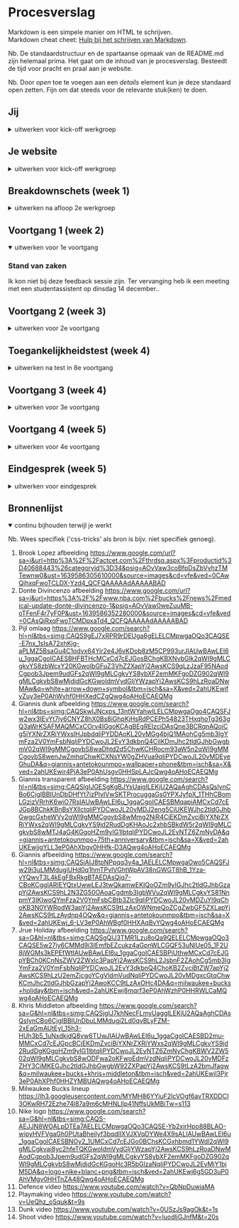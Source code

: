 # Procesverslag
Markdown is een simpele manier om HTML te schrijven.  
Markdown cheat cheet: [Hulp bij het schrijven van Markdown](https://github.com/adam-p/markdown-here/wiki/Markdown-Cheatsheet).

Nb. De standaardstructuur en de spartaanse opmaak van de README.md zijn helemaal prima. Het gaat om de inhoud van je procesverslag. Besteedt de tijd voor pracht en praal aan je website.

Nb. Door *open* toe te voegen aan een *details* element kun je deze standaard open zetten. Fijn om dat steeds voor de relevante stuk(ken) te doen.





## Jij

<details>
<summary>uitwerken voor kick-off werkgroep</summary>

### Auteur:
Olivier Doornink (vervangen door jouw naam)

#### Je startniveau:
Blauw (kies uit zwart, rood óf blauw)

#### Je focus:
Surface plane (kies uit responsive óf surface plane)

</details>





## Je website

<details>
<summary>uitwerken voor kick-off werkgroep</summary>

### Je opdracht:
https://smubasketball.com/

#### Screenshot(s) van de eerste pagina (small screen):
SMU Basketball  
<img src="readme/smuscreenshot.png" width="375px" alt="het startscherm van de pagina.">

#### Screenshot(s) van de tweede pagina (small screen):
Mijn gekozen website is een one pager. Ik heb voor mijn 2e scherm zelf iets ontworpen in dezelfde stijl.
</details>



## Breakdownschets (week 1)

<details>
<summary>uitwerken na afloop 2e werkgroep</summary>

### de hele pagina:
<img src="readme/breakdown.png" width="375px" alt="breakdown van de hele pagina">

### dynamisch deel (bijv menu):
Mijn voorbeeld website heeft geen menu. Verder zijn er alleen dynamische dingen zoals het tevoorschijn komen van tekst wanneer je er naartoe scrolt.


</details>





## Voortgang 1 (week 2)

<details open>
<summary>uitwerken voor 1e voortgang</summary>

### Stand van zaken
Ik kon niet bij deze feedback sessie zijn. Ter vervanging heb ik een meeting met een studentassistent op dinsdag 14 december..

</details>





## Voortgang 2 (week 3)

<details>
<summary>uitwerken voor 2e voortgang</summary>

### Stand van zaken
Ik ben deze week begonnen met functies opstellen in javascript. Hierbij liep ik tegen een aantal problemen. Verder had ik weinig problemen deze week.

### Agenda voor meeting
Wij hebben nooit als groepje voorbereid wat we gingen vragen. Ieder stelde zijn of haar vragen en zo werd iedereen zijn probleem opgelost.

Ik heb gevraagd over de javascript die ik had geschreven voor mijn navigatie. Hier kwam ik niet uit maar met de hulp van de studentassistenten wel.

<img src="readme/nav.png" width="375px" alt="breakdown van de hele pagina">


### Verslag van meeting
hier na afloop snel de uitkomsten van de meeting vastleggen

Ik heb mijn vastloop punten opgelost en kan weer verder werken.

</details>





## Toegankelijkheidstest (week 4)

<details>
<summary>uitwerken na test in 8e voortgang</summary>

### Bevindingen
Lijst met je bevindingen die in de test naar voren kwamen:

#### PNG als icoon
 Dropdown icoon is een afbeelding en kan niet met de screenreader bereikt worden.

Ik kan een svg maken van de icoon. Ook kan ik de image in een button zetten.

#### Tekst voorlezen lukt niet.
 Het lukte mij niet om de tekst voorgelezen te krijgen.

Ik heb nog geen oplossing.

#### Veel plaatjes.
  Ik gebruik veel afbeeldingen, deze geven vorm en structuur aan de website.

Ik moet de alts van de afbeeldingen duidelijker maken zodat iemand met een screenreader het duidelijker begrijpt.

</details>





## Voortgang 3 (week 4)

<details>
<summary>uitwerken voor 3e voortgang</summary>

### Stand van zaken
Ik heb veel meters gemaakt deze week. Wel ben ik tegen een aantal problemen aangelopen.

### Agenda voor meeting
Wij hebben nooit als groepje voorbereid wat we gingen vragen. Ieder stelde zijn of haar vragen en zo werd iedereen zijn probleem opgelost.

Er zit een fout in mijn javascript code waardoor ik niet met een click een image tevoorschijn kan halen. Dit wil ik oplossen. Ook is mijn grid raar geworden en ik weet niet waarom.


### Verslag van meeting
hier na afloop snel de uitkomsten van de meeting vastleggen

- Javascript: ik moet letten op de selectors en dat ik de goede selector gebruik.
- Grid: Er was css die zich toepasde op de grid, deze moest ik overschrijven. Hier moet ik op letten.
</details>


## Voortgang 4 (week 5)

<details>
<summary>uitwerken voor 4e voortgang</summary>

### Stand van zaken
Ik zit middenin de eindrace. Ik weet wat ik wil en ben grotendeels klaar. Wel loop ik zoals gewoonlijk weer vast.

### Agenda voor meeting
Deze feedbacksessie was 1op1. Ik heb problemen met mijn javascript. Ik wil een bepaalde video laten zien op basis van welke knop als laatste is ingedrukt. Ook heb ik errorcodes die ik zelf niet kan uitleggen.


### Verslag van meeting
hier na afloop snel de uitkomsten van de meeting vastleggen

- Javscript: de manier die ik wilde toepassen was niet de beste. Ik wilde classes toevoegen en verwijderen met z-indexen en zo een video naar keuze voorop laten afspelen. De betere manier was de source code van de iframe aanpassen.
- Errorcodes: Een errorcode kwam van javascript dat van toepassing was op een andere pagina. Dit heb ik opgelost door een tweede script aan te maken. De andere errors kwamen van de youtube link iframes. Deze zijn niet op te lossen.
</details>



## Eindgesprek (week 5)

<details>
<summary>uitwerken voor eindgesprek</summary>

### Stand van zaken
Ik heb alle scripts geschreven zonder error codes.
### Screenshot(s)

hier screenshot(s) van je eindresultaat
<img src="readme/script1.png" width="375px" alt="breakdown van de hele pagina">
<img src="readme/brook1.png" width="375px" alt="breakdown van de hele pagina">
<img src="readme/brook2.png" width="375px" alt="breakdown van de hele pagina">

<img src="readme/script2.png" width="375px" alt="breakdown van de hele pagina">
<img src="readme/music.png" width="375px" alt="breakdown van de hele pagina">

<img src="readme/script3.png" width="375px" alt="breakdown van de hele pagina">
<img src="readme/video.png" width="375px" alt="breakdown van de hele pagina">


</details>





## Bronnenlijst

<details open>
<summary>continu bijhouden terwijl je werkt</summary>

Nb. Wees specifiek ('css-tricks' als bron is bijv. niet specifiek genoeg).

1. Brook Lopez afbeelding https://www.google.com/url?sa=i&url=http%3A%2F%2Factcet.com%2Fthrdsq.aspx%3Fproductid%3D40688443%26categoryid%3D34&psig=AOvVaw3coBfpDsZbVyhzTMTewnw0&ust=1639586305610000&source=images&cd=vfe&ved=0CAwQjhxqFwoTCLDX-Yzd4_QCFQAAAAAdAAAAABAD
2. Donte Divincenzo afbeelding https://www.google.com/url?sa=i&url=https%3A%2F%2Fwww.nba.com%2Fbucks%2Fnews%2Fmedical-update-donte-divincenzo-1&psig=AOvVaw0weZuuMB-oTFenF4r7yF0P&ust=1639586352280000&source=images&cd=vfe&ved=0CAsQjRxqFwoTCMDpxaTd4_QCFQAAAAAdAAAAABAD
3. Pijl omlaag https://www.google.com/search?hl=nl&tbs=simg:CAQS9gEJ7xRPR9rDEUga6gELELCMpwgaOQo3CAQSE-E7nx_1sIsA72xhKjg-aPLMZ5BsaGu4C1odvx64Yir2e4J6vKDob8zM5CP993urJIAUwBAwLEI6u_1ggaCgoICAESBHFBTHcMCxCd7cEJGosBChgKBXNvbGlk2qWI9gMLCgkvYS8zbWcxY20KGwoIbGFuZ3VhZ2XapYj2AwsKCS9qLzJzaF95NAodCgpob3Jpem9udGFs2qWI9gMLCgkvYS8ybXF2emMKFgoDZG902qWI9gMLCgkvbS8wMjdjdGcKGwoIdmVydGljYWzapYj2AwsKCS9hLzRoaDNwMAw&q=white+arrow+down+symbol&tbm=isch&sa=X&ved=2ahUKEwjfyZuy3eP0AhWyhf0HHXedCZgQwg4oAHoECAEQMg
4. Giannis dunk afbeelding https://www.google.com/search?hl=nl&tbs=simg:CAQSkwIJNcxps_13ntWYahwILELCMpwgaOgo4CAQSFJw2wx3IEvYt7iy6CNYZ8hX0Bs8iGhpKjHsRdPCEPh54823THxqhoTg363gQ3aWrKSAFMAQMCxCOrv4IGgoKCAgBEgREIzciDAsQne3BCRqnAQoiCg5iYXNrZXRiYWxsIHJpbdqliPYDDAoKL20vMGg4bjQ1MAohCg5mb3IgYmFza2V0YmFsbNqliPYDCwoJL2EvY3dkbnQ4CiIKDmJhc2tldGJhbGwgbmV02qWI9gMMCgovbS8waDhtd2d5ChwKCHRocm93aW5n2qWI9gMMCgovbS8wenJwZmhqChwKCXNsYW0gZHVua9qliPYDCwoJL20vMDEyeGhuDA&q=giannis+antetokounmpo+wallpaper+phone&tbm=isch&sa=X&ved=2ahUKEwir4PjA3eP0AhUsgv0HHSpLAJcQwg4oAHoECAEQMg
5. Giannis transparent afbeelding https://www.google.com/search?hl=nl&tbs=simg:CAQSlgIJGESgKgBJYsUaigILEKjU2AQaAghCDAsQsIynCBo6CjgIBBIUnDbDHfYt7izPIvIVwSKTProcuggaGs0YPXJyfpX_1THhCBomLGzizVRrhK6wjO7RsIAUwBAwLEI6u_1ggaCgoICAESBMqapiAMCxCd7cEJGp8BChkKBnBsYXllctqliPYDCwoJL20vMDJ2eng5CiUKEWJhc2tldGJhbGwgcGxheWVy2qWI9gMMCgovbS8wMmg2NjR4CiEKDmZvciBiYXNrZXRiYWxs2qWI9gMLCgkvYS9jd2RudDgKHAoJc2xhbSBkdW5r2qWI9gMLCgkvbS8wMTJ4aG4KGgoHZm9yIG1lbtqliPYDCwoJL2EvNTZ6ZmNyDA&q=giannis+antetokounmpo+75th+anniversary&tbm=isch&sa=X&ved=2ahUKEwjjgYLL3eP0AhXbgv0HHfk-D3AQwg4oAHoECAEQMg
6. Giannis afbeelding https://www.google.com/search?hl=nl&tbs=simg:CAQSiAIJ8tpNPpqq3v4a_1AELELCMpwgaOwo5CAQSFJw29i3uLMMdugiUHd0q1hmTPvIVGhtWpAV38nGWGT8hB_1Yza-vYQwvT3L4kEgFBxRkgBTAEDAsQjq7-CBoKCggIARIEYQtxUwwLEJ3twQkamwEKIQoOZm9yIGJhc2tldGJhbGzapYj2AwsKCS9hL2N3ZG50OAoaCgdmb3IgbWVu2qWI9gMLCgkvYS81NnpmY3IKIwoQYmFza2V0YmFsbCBtb3Zlc9qliPYDCwoJL20vMDZuYl9qChoKB3N0YWRpdW3apYj2AwsKCS9tLzAxOWNmeQoZCgZwbGF5ZXLapYj2AwsKCS9tLzAydnp4OQw&q=giannis+antetokounmpo&tbm=isch&sa=X&ved=2ahUKEwj_6-LV3eP0AhWBgf0HHXAqBvYQwg4oAHoECAEQMg
7. Jrue Holiday afbeelding https://www.google.com/search?sa=G&hl=nl&tbs=simg:CAQSgQIJ3TMR1Lzu8oQa9QELELCMpwgaOQo3CAQSE5w27iy6CMMd9i3IEmfbEZcukz4aGpnWLCGQF53uNlUe05_1F2U8jWGMs3kEPEfWtIAUwBAwLEI6u_1ggaCgoICAESBPiUthwMCxCd7cEJGpYBCh0KCnNsZWV2ZWxlc3PapYj2AwsKCS9hL2JsbnF2ZAohCg5mb3IgYmFza2V0YmFsbNqliPYDCwoJL2EvY3dkbnQ4ChoKB2ZvciBtZW7apYj2AwsKCS9hLzU2emZjcgoYCgVldmVudNqliPYDCwoJL20vMDgxcGtqChwKCmJhc2tldGJhbGzapYj2AwoKCC9tLzAxOHc4DA&q=milwaukee+bucks+holiday&tbm=isch&ved=2ahUKEwj8mqrf3eP0AhWzhP0HHRWLCaMQwg4oAHoECAEQMg
8. Khris Middleton afbeelding https://www.google.com/search?sa=G&hl=nl&tbs=simg:CAQSjgIJ7khNecFLmyUaggILEKjU2AQaAghCDAsQsIynCBo6CjgIBBIUnDbuLMMdugj2Ld0qyBLyFZM-2xEaGmAUtEyl_15h3-HUh3b5_1uNxdkjdQ8vw6TUwJIAUwBAwLEI6u_1ggaCgoICAESBD2mu-MMCxCd7cEJGpcBCiEKDmZvciBiYXNrZXRiYWxs2qWI9gMLCgkvYS9jd2RudDgKGgoHZm9yIG1lbtqliPYDCwoJL2EvNTZ6ZmNyChgKBWV2ZW502qWI9gMLCgkvbS8wODFwa2oKFwoEdmVzdNqliPYDCwoJL20vMDFzZHY3CiMKEGJhc2tldGJhbGwgbW92ZXPapYj2AwsKCS9tLzA2bmJfagw&q=milwaukee+bucks+khris+middleton&tbm=isch&ved=2ahUKEwjl3Pjr3eP0AhXPhf0HHZYMBUAQwg4oAHoECAEQMg
9. Milwaukee Bucks lineup https://lh3.googleusercontent.com/MYMH86YYiuF2IcVOgf6avTRXDDCI3OKwRH72Ezhe74l87a9m6cMHNLlIp41NffsUkMBiTw=s113
10. Nike logo https://www.google.com/search?sa=G&hl=nl&tbs=simg:CAQS-AEJJN8WOALpDTEa7AELELCMpwgaOQo3CAQSE-Yb2xirHpo88BLAO-wipyHVFVgaGh0PUtaBheilyf3bqdIIXVJXVqDYWe4X9sALIAUwBAwLEI6u_1ggaCgoICAESBNOy2_1UMCxCd7cEJGo0BChsKCGxhbmd1YWdl2qWI9gMLCgkvai8yc2hfeTQKGwoIdmVydGljYWzapYj2AwsKCS9hLzRoaDNwMAodCgpob3Jpem9udGFs2qWI9gMLCgkvYS8ybXF2emMKFgoDZG902qWI9gMLCgkvbS8wMjdjdGcKGgoHc3R5bGlzaNqliPYDCwoJL2EvMjY1bjM5DA&q=logo+nike+blanc+png&tbm=isch&ved=2ahUKEwj6g5GD3uP0AhVMgv0HHTnZA48Qwg4oAHoECAEQMg
11. Defence video https://www.youtube.com/watch?v=QbNpDuwiaMA
12. Playmaking video https://www.youtube.com/watch?v=UeQhz_oSquk&t=9s
13. Dunk video https://www.youtube.com/watch?v=0USzJs9agOk&t=1s
14. Shoot video https://www.youtube.com/watch?v=IuodljGJnfM&t=20s

</details>
